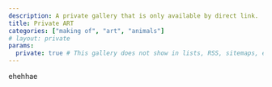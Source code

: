 ```yaml
---
description: A private gallery that is only available by direct link.
title: Private ART
categories: ["making of", "art", "animals"]
# layout: private
params:
  private: true # This gallery does not show in lists, RSS, sitemaps, etc. On list pages, use cascade to hide descendants.
---
```

ehehhae